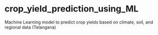 # crop_yield_prediction_using_ML
 Machine Learning model to predict crop yields based on climate, soil, and regional data (Telangana)
